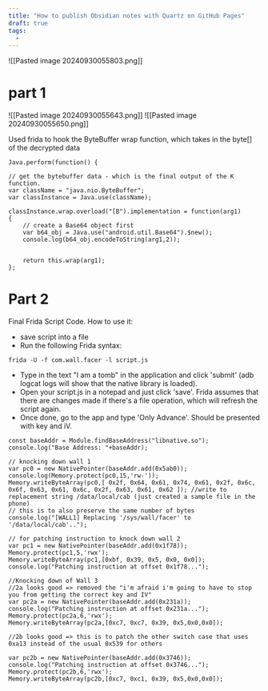 ```yaml
---
title: "How to publish Obsidian notes with Quartz on GitHub Pages"
draft: true
tags:
  - 
---
```

![[Pasted image 20240930055803.png]]
# part 1

![[Pasted image 20240930055643.png]]
![[Pasted image 20240930055650.png]]

Used frida to hook the ByteBuffer wrap function, which takes in the byte[] of the decrypted data
```
Java.perform(function() {

// get the bytebuffer data - which is the final output of the K function.
var className = "java.nio.ByteBuffer";
var classInstance = Java.use(className);

classInstance.wrap.overload("[B").implementation = function(arg1)
{
    // create a Base64 object first
    var b64_obj = Java.use("android.util.Base64").$new();
    console.log(b64_obj.encodeToString(arg1,2));

    
    return this.wrap(arg1);
};
```

# Part 2

Final Frida Script Code. How to use it:
- save script into a file
- Run the following Frida syntax:
```
frida -U -f com.wall.facer -l script.js
```
- Type in the text "I am a tomb" in the application and click 'submit' (adb logcat logs will show that the native library is loaded).
- Open your script.js in a notepad and just click 'save'. Frida assumes that there are changes made if there's a file operation, which will refresh the script again.
- Once done, go to the app and type 'Only Advance'. Should be presented with key and iV.
```
const baseAddr = Module.findBaseAddress("libnative.so");
console.log("Base Address: "+baseAddr);

// knocking down wall 1
var pc0 = new NativePointer(baseAddr.add(0x5ab0));
console.log(Memory.protect(pc0,15,'rw-'));
Memory.writeByteArray(pc0,[ 0x2f, 0x64, 0x61, 0x74, 0x61, 0x2f, 0x6c, 0x6f, 0x63, 0x61, 0x6c, 0x2f, 0x63, 0x61, 0x62 ]); //write to replacement string /data/local/cab (just created a sample file in the phone)
// this is to also preserve the same number of bytes
console.log("[WALL1] Replacing '/sys/wall/facer' to '/data/local/cab'..");

// for patching instruction to knock down wall 2
var pc1 = new NativePointer(baseAddr.add(0x1f78));
Memory.protect(pc1,5,'rwx');
Memory.writeByteArray(pc1,[0xbf, 0x39, 0x5, 0x0, 0x0]);
console.log("Patching instruction at offset 0x1f78...");

//Knocking down of Wall 3
//2a looks good => removed the "i'm afraid i'm going to have to stop you from getting the correct key and IV"
var pc2a = new NativePointer(baseAddr.add(0x231a));
console.log("Patching instruction at offset 0x231a...");
Memory.protect(pc2a,6,'rwx');
Memory.writeByteArray(pc2a,[0xc7, 0xc7, 0x39, 0x5,0x0,0x0]);

//2b looks good => this is to patch the other switch case that uses 0xa13 instead of the usual 0x539 for others

var pc2b = new NativePointer(baseAddr.add(0x3746));
console.log("Patching instruction at offset 0x3746...");
Memory.protect(pc2b,6,'rwx');
Memory.writeByteArray(pc2b,[0xc7, 0xc1, 0x39, 0x5,0x0,0x0]);
```